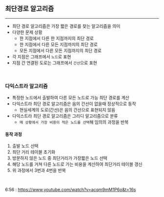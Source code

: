 ## 최단경로 알고리즘

--- 

- 최단 경로 알고리즘은 가장 짧은 경로를 찾는 알고리즘을 의미
- 다양한 문제 상황
  - 한 지점에서 다른 한 지점까지의 최단 경로
  - 한 지점에서 다른 모든 지점까지의 최단 경로
  - 모든 지점에서 다른 모든 지점까지의 최단 경로
- 각 지점은 그래프에서 `노드`로 표현
- 지점 간 연결된 도로는 그래프에서 `간선`으로 표현

<br />

### 다익스트라 알고리즘
- 특정한 노드에서 출발하여 다른 모든 노드로 가능 최단 경로를 계산
- 다익스트라 최단 경로 알고리즘은 음의 간선이 없을때 정상적으로 동작
  - 현실세계의 도로(간선)은 음의 간선으로 표현되지 않음
- 다익스트라 최단 경로 알고리즘은 그리디 알고리즘으로 분류
  - `매 상황에서 가장 비용이 적은 노드를 선택`해 임의의 과정을 반복

#### 동작 과정
1. 출발 노드 선택
2. 최단 거리 테이블 초기화
3. 방문하지 않은 노드 중 최단거리가 가장짧은 노드 선택
4. 해당 노드를 거쳐 다른 노드로 가는 비용을 계산하여 최단거리 테이블 갱신
5. 위 과정에서 3번과 4번을 반복


<br />

6:56 : https://www.youtube.com/watch?v=acqm9mM1P6o&t=16s

### 